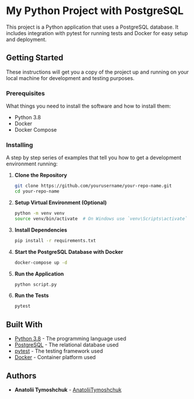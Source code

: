 # My Python Project with PostgreSQL

This project is a Python application that uses a PostgreSQL database. It includes integration with pytest for running tests and Docker for easy setup and deployment.

## Getting Started

These instructions will get you a copy of the project up and running on your local machine for development and testing purposes.

### Prerequisites

What things you need to install the software and how to install them:

- Python 3.8
- Docker
- Docker Compose

### Installing

A step by step series of examples that tell you how to get a development environment running:

1. **Clone the Repository**

   ```bash
   git clone https://github.com/yourusername/your-repo-name.git
   cd your-repo-name
   ```

2. **Setup Virtual Environment (Optional)**

   ```bash
   python -m venv venv
   source venv/bin/activate  # On Windows use `venv\Scripts\activate`
   ```

3. **Install Dependencies**

   ```bash
   pip install -r requirements.txt
   ```

4. **Start the PostgreSQL Database with Docker**

   ```bash
   docker-compose up -d
   ```

5. **Run the Application**

   ```bash
   python script.py
   ```

6. **Run the Tests**

   ```bash
   pytest
   ```

## Built With

* [Python 3.8](https://www.python.org/downloads/release/python-380/) - The programming language used
* [PostgreSQL](https://www.postgresql.org/) - The relational database used
* [pytest](https://pytest.org/) - The testing framework used
* [Docker](https://www.docker.com/) - Container platform used

## Authors

* **Anatolii Tymoshchuk** - [AnatoliiTymoshchuk](https://github.com/AnatoliiTymoshchuk17)

